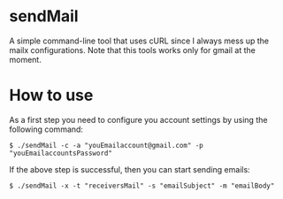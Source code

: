 # sendMail
A simple command-line tool that uses cURL since I always mess up the mailx configurations.
Note that this tools works only for gmail at the moment.

# How to use

As a first step you need to configure you account settings by using the following command:

	$ ./sendMail -c -a "youEmailaccount@gmail.com" -p "youEmailaccountsPassword"

If the above step is successful, then you can start sending emails:

	$ ./sendMail -x -t "receiversMail" -s "emailSubject" -m "emailBody"
